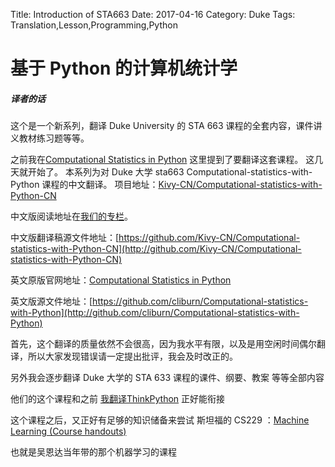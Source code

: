Title: Introduction of STA663
Date: 2017-04-16
Category: Duke
Tags: Translation,Lesson,Programming,Python



# 基于 Python 的计算机统计学

##### 译者的话



这个是一个新系列，翻译 Duke University 的 STA 663 课程的全套内容，课件讲义教材练习题等等。

之前我在[Computational Statistics in Python](https://zhuanlan.zhihu.com/p/26331447?fc=1&group_id=837074441317027840#comment-271427497) 这里提到了要翻译这套课程。
这几天就开始了。
本系列为对 Duke 大学 sta663 Computational-statistics-with-Python 课程的中文翻译。
项目地址：[Kivy-CN/Computational-statistics-with-Python-CN](http://github.com/Kivy-CN/Computational-statistics-with-Python-CN)

中文版阅读地址在[我们的专栏](https://zhuanlan.zhihu.com/python-kivy)。

中文版翻译稿源文件地址：[https://github.com/Kivy-CN/Computational-statistics-with-Python-CN](http://github.com/Kivy-CN/Computational-statistics-with-Python-CN)

英文原版官网地址：[Computational Statistics in Python](http://people.duke.edu/%7Eccc14/sta-663/index.html)

英文版源文件地址：[https://github.com/cliburn/Computational-statistics-with-Python](http://github.com/cliburn/Computational-statistics-with-Python)

首先，这个翻译的质量依然不会很高，因为我水平有限，以及是用空闲时间偶尔翻译，所以大家发现错误请一定提出批评，我会及时改正的。

另外我会逐步翻译 Duke 大学的 STA 633 课程的课件、纲要、教案 等等全部内容

他们的这个课程和之前 [我翻译ThinkPython](https://zhuanlan.zhihu.com/p/24644499) 正好能衔接

这个课程之后，又正好有足够的知识储备来尝试 斯坦福的 CS229 ：[Machine Learning (Course handouts)](http://cs229.stanford.edu/materials.html)

也就是吴恩达当年带的那个机器学习的课程

